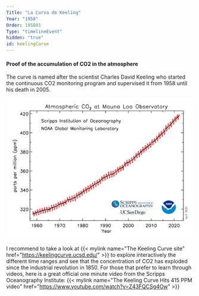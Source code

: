 ```yaml
---
Title: "La Curva de Keeling"
Year: "1958"
Order: 195801
Type: "timelineEvent"
hidden: "true"
id: keelingCurve
---
```


#### Proof of the accumulation of CO2 in the atmosphere

The curve is named after the scientist Charles David Keeling who started the continuous CO2 monitoring program and supervised it from 1958 until his death in 2005.

![](/img/ecology/timelines/main/co2_data_mlo.png)

I recommend to take a look at {{< mylink name="The Keeling Curve site" href="https://keelingcurve.ucsd.edu/"  >}} to explore interactively the different time ranges and see that the concentration of CO2 has exploded since the industrial revolution in 1850. For those that prefer to learn through videos, here is a great official one minute video from the Scripps Oceanography Institute: {{< mylink name="The Keeling Curve Hits 415 PPM video" href="https://www.youtube.com/watch?v=Z43FQCSg4Ow"  >}}